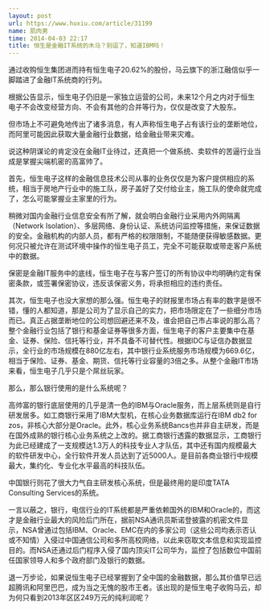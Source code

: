 ```yaml
---
layout: post
url: https://www.huxiu.com/article/31199
name: 肌肉男
time: 2014-04-03 22:17
title: 恒生是金融IT系统的木马？别逗了，知道IBM吗！
---
```

通过收购恒生集团进而持有恒生电子20.62%的股份，马云旗下的浙江融信似乎一脚踏进了金融IT系统商的行列。

根据公告显示，恒生电子仍旧是一家独立运营的公司，未来12个月之内对于恒生电子不会改变经营方向、不会有其他的合并等行为，仅仅是改变了大股东。

但市场上不可避免地传出了诸多消息，有人声称恒生电子占有该行业的垄断地位，而阿里可能因此获取大量金融行业数据，给金融业带来灾难。

说这种阴谋论的肯定没在金融IT业待过，还真把一个做系统、卖软件的苦逼行业当成是掌握尖端机密的高富帅了。

首先，恒生电子这样的金融信息技术公司从事的业务仅仅是为客户提供相应的系统，相当于房地产行业中的施工队，房子盖好了交付给业主，施工队的使命就完成了，怎么可能掌握业主家里的行为。

稍微对国内金融行业信息安全有所了解，就会明白金融行业采用内外网隔离（Network Isolation）、多层网络、身份认证、系统访问监控等措施，来保证数据的安全。金融机构的内部人员，都有严格的权限限制，不能随便获得敏感数据。更何况只被允许在测试环境中操作的恒生电子员工，完全不可能获取或带走客户系统中的数据。

保密是金融IT服务中的底线，恒生电子在与客户签订的所有协议中均明确约定有保密条款，或签署保密协议，违反该保密义务，将承担相应的违约责任。

其次，恒生电子也没大家想的那么强。恒生电子的财报里市场占有率的数字是很不错，懂的人都知道，那是公司为了显示自己的实力，把市场限定在了一些细分市场而已。真正占据垄断地位的公司想回避还来不及，谁会把自己市占率说的那么高？整个金融行业包括了银行和基金证券等很多方面，恒生电子的客户主要集中在基金、证券、保险、信托等行业，并不具备不可替代性。根据IDC与证信办数据显示，全行业的市场规模在880亿左右，其中银行业系统服务市场规模为669.6亿，相当于保险、证券、基金、期货、信托等行业容量的3倍之多。从整个金融IT市场来看，恒生电子几乎只是个屌丝玩家。

那么，那么银行使用的是什么系统呢？

高帅富的银行底层使用的几乎是清一色的IBM与Oracle服务，而上层系统则是自行研发居多。如工商银行采用了IBM大型机，在核心业务数据库运行在IBM db2 for zos，非核心大部分是Oracle。此外，核心业务系统Bancs也并非自主研发，而是在国外成熟的银行核心业务系统之上改的。据工商银行透露的数据显示，工商银行为此已经建成了一支规模达1.3万人的科技专业人才队伍，其中还有国内规模最大的软件研发中心，全行软件开发人员达到了近5000人。是目前各商业银行中规模最大，集约化、专业化水平最高的科技队伍。

中国银行则花了很大力气自主研发核心系统，但是最终用的是印度TATA Consulting Services的系统。

一言以蔽之，银行，电信行业的IT系统都是严重依赖国外的IBM和Oracle的，而这才是金融行业最大的风险后门所在，据前NSA通讯员斯诺登披露的机密文件显示，NSA曾通过包括IBM、Oracle、EMC在内的多家公司（这些公司均表示否认或不知情）入侵过中国通信公司和多所高校网络，以此来窃取文本信息和实现监控目的。而NSA还通过后门程序入侵了国内顶尖IT公司华为，监控了包括数位中国前任国家领导人和多个政府部门及银行的数据。

退一万步论，如果说恒生电子已经掌握到了全中国的金融数据，那么其价值早已远超腾讯和阿里巴巴，成为当之无愧的股市王者。该出现的是恒生电子收购马云，却为何只看到2013年区区249万元的纯利润呢？

